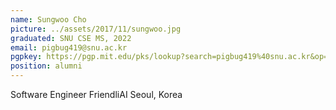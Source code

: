 ```yaml
---
name: Sungwoo Cho
picture: ../assets/2017/11/sungwoo.jpg
graduated: SNU CSE MS, 2022
email: pigbug419@snu.ac.kr
pgpkey: https://pgp.mit.edu/pks/lookup?search=pigbug419%40snu.ac.kr&op=index
position: alumni
---
```

Software Engineer
FriendliAI
Seoul, Korea
